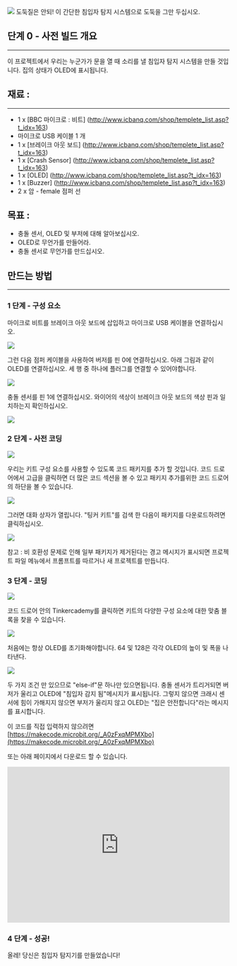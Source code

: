 ![](https://i.imgur.com/beCyIpm.png)
도둑질은 안되!
이 간단한 침입자 탐지 시스템으로 도둑을 그만 두십시오.


## 단계 0 - 사전 빌드 개요
---

이 프로젝트에서 우리는 누군가가 문을 열 때 소리를 낼 침입자 탐지 시스템을 만들 것입니다. 집의 상태가 OLED에 표시됩니다.


## 재료 :
---

- 1 x [BBC 마이크로 : 비트] (http://www.icbanq.com/shop/templete_list.asp?t_idx=163)
- 마이크로 USB 케이블 1 개
- 1 x [브레이크 아웃 보드] (http://www.icbanq.com/shop/templete_list.asp?t_idx=163)
- 1 x [Crash Sensor] (http://www.icbanq.com/shop/templete_list.asp?t_idx=163)
- 1 x [OLED] (http://www.icbanq.com/shop/templete_list.asp?t_idx=163)
- 1 x [Buzzer] (http://www.icbanq.com/shop/templete_list.asp?t_idx=163)
- 2 x 암 - female 점퍼 선


목표 :
---

- 충돌 센서, OLED 및 부저에 대해 알아보십시오.
- OLED로 무언가를 만들어라.
- 충돌 센서로 무언가를 만드십시오.


## 만드는 방법
---

### 1 단계 - 구성 요소

마이크로 비트를 브레이크 아웃 보드에 삽입하고 마이크로 USB 케이블을 연결하십시오.

![](https://i.imgur.com/cvJnbqE.jpg)  

그런 다음 점퍼 케이블을 사용하여 버저를 핀 0에 연결하십시오. 아래 그림과 같이 OLED를 연결하십시오. 세 행 중 하나에 플러그를 연결할 수 있어야합니다.

![](https://i.imgur.com/3benydL.jpg)  

충돌 센서를 핀 1에 연결하십시오. 와이어의 색상이 브레이크 아웃 보드의 색상 핀과 일치하는지 확인하십시오. 

![](https://i.imgur.com/YvQkd81.jpg)  

### 2 단계 - 사전 코딩

![](https://i.imgur.com/qPgEmnW.jpg)  

우리는 키트 구성 요소를 사용할 수 있도록 코드 패키지를 추가 할 것입니다. 코드 드로어에서 고급을 클릭하면 더 많은 코드 섹션을 볼 수 있고 패키지 추가를위한 코드 드로어의 하단을 볼 수 있습니다.

![](https://i.imgur.com/IWhPZeP.png)  

그러면 대화 상자가 열립니다. "팅커 키트"를 검색 한 다음이 패키지를 다운로드하려면 클릭하십시오.

![](https://i.imgur.com/b0vriWO.png)  

참고 : 비 호환성 문제로 인해 일부 패키지가 제거된다는 경고 메시지가 표시되면 프로젝트 파일 메뉴에서 프롬프트를 따르거나 새 프로젝트를 만듭니다.

### 3 단계 - 코딩

![](https://i.imgur.com/OKjXb0c.jpg)  

코드 드로어 안의 Tinkercademy를 ​​클릭하면 키트의 다양한 구성 요소에 대한 맞춤 블록을 찾을 수 있습니다.

![](https://i.imgur.com/UwHfSVv.jpg)  

처음에는 항상 OLED를 초기화해야합니다. 64 및 128은 각각 OLED의 높이 및 폭을 나타낸다.

![](https://i.imgur.com/GIhLCLU.jpg)  

두 가지 조건 만 있으므로 "else-if"문 하나만 있으면됩니다.
충돌 센서가 트리거되면 버저가 울리고 OLED에 "침입자 감지 됨"메시지가 표시됩니다. 그렇지 않으면 크래시 센서에 힘이 가해지지 않으면 부저가 울리지 않고 OLED는 "집은 안전합니다"라는 메시지를 표시합니다.

이 코드를 직접 입력하지 않으려면 
[https://makecode.microbit.org/_A0zFxqMPMXbo](https://makecode.microbit.org/_A0zFxqMPMXbo)

또는 아래 페이지에서 다운로드 할 수 있습니다.

<div style="position:relative;height:0;padding-bottom:70%;overflow:hidden;"><iframe style="position:absolute;top:0;left:0;width:100%;height:100%;" src="https://makecode.microbit.org/#pub:_A0zFxqMPMXbo" frameborder="0" sandbox="allow-popups allow-forms allow-scripts allow-same-origin"></iframe></div>  


### 4 단계 - 성공!

올레! 당신은 침입자 탐지기를 만들었습니다!
